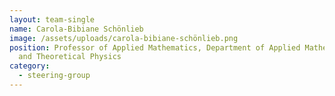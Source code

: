 ```yaml
---
layout: team-single
name: Carola-Bibiane Schönlieb
image: /assets/uploads/carola-bibiane-schönlieb.png
position: Professor of Applied Mathematics, Department of Applied Mathematics
  and Theoretical Physics
category:
  - steering-group
---
```

